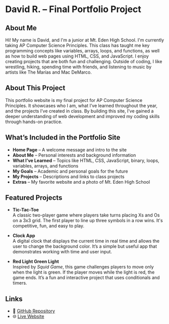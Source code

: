 # David R. – Final Portfolio Project

## About Me
Hi! My name is David, and I'm a junior at Mt. Eden High School. I'm currently taking AP Computer Science Principles. This class has taught me key programming concepts like variables, arrays, loops, and functions, as well as how to build web pages using HTML, CSS, and JavaScript. I enjoy creating projects that are both fun and challenging. Outside of coding, I like wrestling, hiking, spending time with friends, and listening to music by artists like The Marías and Mac DeMarco.

## About This Project
This portfolio website is my final project for AP Computer Science Principles. It showcases who I am, what I’ve learned throughout the year, and the projects I’ve created in class. By building this site, I’ve gained a deeper understanding of web development and improved my coding skills through hands-on practice.

## What’s Included in the Portfolio Site
- **Home Page** – A welcome message and intro to the site  
- **About Me** – Personal interests and background information  
- **What I’ve Learned** – Topics like HTML, CSS, JavaScript, binary, loops, variables, arrays, and functions  
- **My Goals** – Academic and personal goals for the future  
- **My Projects** – Descriptions and links to class projects  
- **Extras** – My favorite website and a photo of Mt. Eden High School  

## Featured Projects
- **Tic-Tac-Toe**  
  A classic two-player game where players take turns placing Xs and Os on a 3x3 grid. The first player to line up three symbols in a row wins. It's competitive, fun, and easy to play.

- **Clock App**  
  A digital clock that displays the current time in real time and allows the user to change the background color. It’s a simple but useful app that demonstrates working with time and user input.

- **Red Light Green Light**  
  Inspired by *Squid Game*, this game challenges players to move only when the light is green. If the player moves while the light is red, the game ends. It’s a fun and interactive project that uses conditionals and timers.

## Links
- 🔗 [GitHub Repository](https://github.com/yourusername/final-project-portfolio)  
- 🌐 [Live Website](https://yourusername.github.io/final-project-portfolio/)
